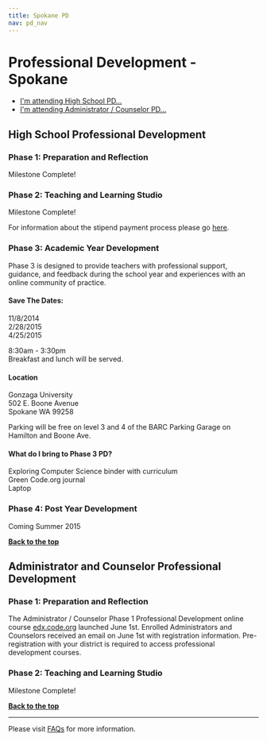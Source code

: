```yaml
---
title: Spokane PD
nav: pd_nav
---
```

<a id="top"></a>

# Professional Development - Spokane

- [I'm attending High School PD...](#hs)
- [I'm attending Administrator / Counselor PD...](#admin)

<a id="hs"></a>

## High School Professional Development

### Phase 1: Preparation and Reflection

Milestone Complete!

### Phase 2: Teaching and Learning Studio

Milestone Complete!

For information about the stipend payment process please go [here](http://code.org/educate/pd/faq#pay).

### Phase 3: Academic Year Development
Phase 3 is designed to provide teachers with professional support, guidance, and feedback during the school year and experiences with an online community of practice.

#### Save The Dates:

11/8/2014
<br />
2/28/2015
<br />
4/25/2015
<br />

8:30am - 3:30pm
<br />
Breakfast and lunch will be served. 

#### Location 

Gonzaga University
<br />
502 E. Boone Avenue 
<br />
Spokane WA 99258
<br />

Parking will be free on level 3 and 4 of the BARC Parking Garage on Hamilton and Boone Ave.

#### What do I bring to Phase 3 PD? ####
Exploring Computer Science binder with curriculum
<br />
Green Code.org journal
<br />
Laptop

### Phase 4: Post Year Development
Coming Summer 2015  	

[**Back to the top**](#top)


<a id="admin"></a>
## Administrator and Counselor Professional Development

### Phase 1: Preparation and Reflection
The Administrator / Counselor Phase 1 Professional Development online course [edx.code.org](http://edx.code.org) launched June 1st. Enrolled Administrators and Counselors received an email on June 1st with registration information. Pre-registration with your district is required to access professional development courses. 

### Phase 2: Teaching and Learning Studio

Milestone Complete!

[**Back to the top**](#top)


----------
Please visit [FAQs](/educate/pd/faq) for more information.

<br />
<br />